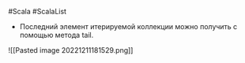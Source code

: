 #Scala #ScalaList 
* Последний элемент итерируемой коллекции можно получить с помощью метода tail.

![[Pasted image 20221211181529.png]]
